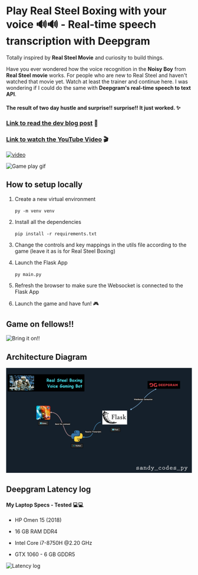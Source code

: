 # Play Real Steel Boxing with your voice 🔊🔊 - Real-time speech transcription with Deepgram

Totally inspired by **Real Steel Movie** and curiosity to build things.

Have you ever wondered how the voice recognition in the **Noisy Boy** from **Real Steel movie** works. For people who are new to Real Steel and haven't watched that movie yet. Watch at least the trainer and continue here.
I was wondering if I could do the same with **Deepgram's real-time speech to text API**. 

#### The result of two day hustle and surprise!! surprise!! It just worked. ✨

### [Link to read the dev blog post](https://dev.to/sandy_codes_py/play-real-steel-boxing-with-your-voice-atom-the-peoples-champion-e8h) 📑

### [Link to watch the YouTube Video](https://www.youtube.com/watch?v=BxZt7UkQ_-E&ab_channel=LateNightCodewithSanthosh) 🎬


<a href="https://www.youtube.com/watch?v=BxZt7UkQ_-E&ab_channel=LateNightCodewithSanthosh">
  <img src="https://img.youtube.com/vi/BxZt7UkQ_-E/hqdefault.jpg" alt="video">
</a>


![Game play gif](https://github.com/Santhoshkumard11/play-real-steel-boxing-with-your-audio/blob/4e8cb28f2b181ed5e808009d60ee85ea73a583c2/images/play_real_steel_boxing_with_voice_gif.gif)

## How to setup locally

1) Create a new virtual environment

    `py -m venv venv`


2) Install all the dependencies

    `pip install -r requirements.txt`

3) Change the controls and key mappings in the utils file according to the game (leave it as is for Real Steel Boxing)

4) Launch the Flask App

     `py main.py`
     
5) Refresh the browser to make sure the Websocket is connected to the Flask App

6) Launch the game and have fun! 🎮



## Game on fellows!!
![Bring it on!!](https://github.com/Santhoshkumard11/play-real-steel-boxing-with-your-audio/blob/c1be411d36507c5331827029c079aa21a546d915/images/bring_it_on.gif)


## Architecture Diagram
![Architecture Diagram](https://github.com/Santhoshkumard11/play-real-steel-boxing-with-your-audio/blob/4e8cb28f2b181ed5e808009d60ee85ea73a583c2/images/architecture-diagram-full.png)


## Deepgram Latency log

#### My Laptop Specs - Tested 💻💻

- HP Omen 15 (2018)

- 16 GB RAM DDR4

- Intel Core i7-8750H @2.20 GHz

- GTX 1060 - 6 GB GDDR5

![Latency log](https://dev-to-uploads.s3.amazonaws.com/uploads/articles/gabhjdgp7fs4l24qwuwt.jpg)

